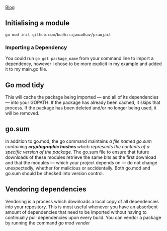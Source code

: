 [Blog](https://ckakos.medium.com/go-modules-485510e3737f#8f8a)

## Initialising a module
`go mod init github.com/budhirajamadhav/praujact`

### Importing a Dependency
You could run `go get package_name` from your command line to import a dependency, however I chose to be more explicit in my example and added it to my main.go file.

## Go mod tidy
This will cache the package being imported — and all of its dependencies — into your GOPATH. If the package has already been cached, it skips that process. If the package has been deleted and/or no longer being used, it will be removed.

## go.sum
In addition to go.mod, the go command maintains *a file named go.sum containing **cryptographic hashes** which represents the contents of a specific version of the package*.
The go.sum file to ensure that future downloads of these modules retrieve the same bits as the first download and that the modules — which your project depends on — do not change unexpectedly, whether for malicious or accidentally. Both go.mod and go.sum should be checked into version control.

## Vendoring dependencies
Vendoring is a process which downloads a local copy of all dependencies into your repository. This is most useful whenever you have an absorbent amount of dependencies that need to be imported without having to continually pull dependencies upon every build. You can vendor a package by running the command *go mod vender*